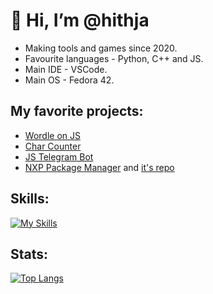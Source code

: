 # 👋 Hi, I’m @hithja
- Making tools and games since 2020.
- Favourite languages - Python, C++ and JS.
- Main IDE - VSCode.
- Main OS - Fedora 42.
## My favorite projects:
* [Wordle on JS](https://github.com/hithja/wordleJS)
* [Char Counter](https://github.com/hithja/charCount)
* [JS Telegram Bot](https://github.com/hithja/js-tg-bot)
* [NXP Package Manager](https://github.com/hithja/nxp) and [it's repo](https://github.com/hithja/nxp-repo)

## Skills:
[![My Skills](https://skillicons.dev/icons?i=cpp,python,arduino,js,figma,linux&perline=3)](https://skillicons.dev)

## Stats:
[![Top Langs](https://github-readme-stats.vercel.app/api/top-langs/?username=hithja&layout=compact)](https://github.com/hithja/github-readme-stats)
